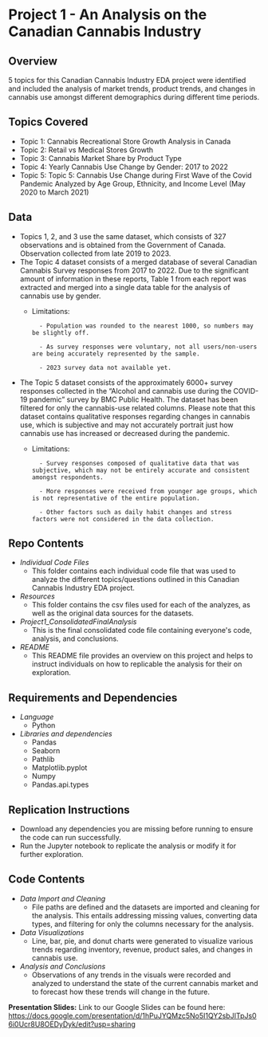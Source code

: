 # Project 1 - An Analysis on the Canadian Cannabis Industry 
## __Overview__
5 topics for this Canadian Cannabis Industry EDA project were identified and included the analysis of market trends, product trends, and changes in cannabis use amongst different demographics during different time periods. 

## __Topics Covered__
- Topic 1: Cannabis Recreational Store Growth Analysis in Canada
- Topic 2: Retail vs Medical Stores Growth
- Topic 3: Cannabis Market Share by Product Type
- Topic 4: Yearly Cannabis Use Change by Gender: 2017 to 2022
- Topic 5: Topic 5: Cannabis Use Change during First Wave of the Covid Pandemic Analyzed by Age Group, Ethnicity, and Income Level (May 2020 to March 2021)

## __Data__
- Topics 1, 2, and 3 use the same dataset, which consists of 327 observations and is obtained from the Government of Canada. Observation collected from late 2019 to 2023.
- The Topic 4 dataset consists of a merged database of several Canadian Cannabis Survey responses from 2017 to 2022. Due to the significant amount of information in these reports, Table 1 from each report was extracted and merged into a single data table for the analysis of cannabis use by gender. 
    - Limitations:  

            - Population was rounded to the nearest 1000, so numbers may be slightly off.

            - As survey responses were voluntary, not all users/non-users are being accurately represented by the sample.

            - 2023 survey data not available yet.

- The Topic 5 dataset consists of the approximately 6000+ survey responses collected in the “Alcohol and cannabis use during the COVID-19 pandemic” survey by BMC Public Health. The dataset has been filtered for only the cannabis-use related columns. Please note that this dataset contains qualitative responses regarding changes in cannabis use, which is subjective and may not accurately portrait just how cannabis use has increased or decreased during the pandemic.
    - Limitations:  
    
            - Survey responses composed of qualitative data that was subjective, which may not be entirely accurate and consistent amongst respondents.

            - More responses were received from younger age groups, which is not representative of the entire population.

            - Other factors such as daily habit changes and stress factors were not considered in the data collection.



## __Repo Contents__
- *Individual Code Files*
    - This folder contains each individual code file that was used to analyze the different topics/questions outlined in this Canadian Cannabis Industry EDA project. 
- *Resources*
    - This folder contains the csv files used for each of the analyzes, as well as the original data sources for the datasets. 
- *Project1_ConsolidatedFinalAnalysis*
    - This is the final consolidated code file containing everyone's code, analysis, and conclusions. 
- *README*
    - This README file provides an overview on this project and helps to instruct individuals on how to replicable the analysis for their on exploration. 


## __Requirements and Dependencies__
- *Language*
    - Python
- *Libraries and dependencies*
    - Pandas
    - Seaborn
    - Pathlib
    - Matplotlib.pyplot 
    - Numpy
    - Pandas.api.types 

## __Replication Instructions__
- Download any dependencies you are missing before running to ensure the code can run successfully. 
- Run the Jupyter notebook to replicate the analysis or modify it for further exploration. 

## __Code Contents__
- *Data Import and Cleaning*
    - File paths are defined and the datasets are imported and cleaning for the analysis. This entails addressing missing values, converting data types, and filtering for only the columns necessary for the analysis.
- *Data Visualizations* 
    - Line, bar, pie, and donut charts were generated to visualize various trends regarding inventory, revenue, product sales, and changes in cannabis use. 
- *Analysis and Conclusions*
    - Observations of any trends in the visuals were recorded and analyzed to understand the state of the current cannabis market and to forecast how these trends will change in the future. 

__Presentation Slides:__ Link to our Google Slides can be found here: https://docs.google.com/presentation/d/1hPuJYQMzc5No5I1QY2sbJITpJs06i0Ucr8U8OEDyDyk/edit?usp=sharing

